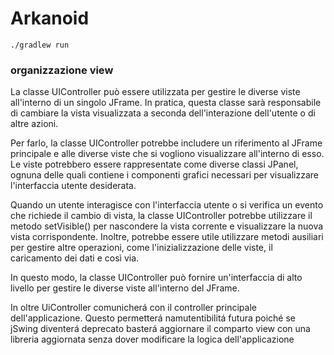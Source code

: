 # Arkanoid

`./gradlew run`


### organizzazione view

La classe UIController può essere utilizzata per gestire le diverse viste all'interno di un singolo JFrame. In pratica, questa classe sarà responsabile di cambiare la vista visualizzata a seconda dell'interazione dell'utente o di altre azioni.

Per farlo, la classe UIController potrebbe includere un riferimento al JFrame principale e alle diverse viste che si vogliono visualizzare all'interno di esso. Le viste potrebbero essere rappresentate come diverse classi JPanel, ognuna delle quali contiene i componenti grafici necessari per visualizzare l'interfaccia utente desiderata.

Quando un utente interagisce con l'interfaccia utente o si verifica un evento che richiede il cambio di vista, la classe UIController potrebbe utilizzare il metodo setVisible() per nascondere la vista corrente e visualizzare la nuova vista corrispondente. Inoltre, potrebbe essere utile utilizzare metodi ausiliari per gestire altre operazioni, come l'inizializzazione delle viste, il caricamento dei dati e così via.

In questo modo, la classe UIController può fornire un'interfaccia di alto livello per gestire le diverse viste all'interno del JFrame.

In oltre UiController comunicherá con il controller principale dell'applicazione. Questo permetterá namutentibilitá futura poiché se jSwing diventerá deprecato basterá aggiornare il comparto view con una libreria aggiornata senza dover modificare la logica dell'applicazione
